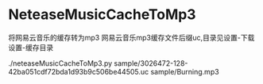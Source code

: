 # NeteaseMusicCacheToMp3

将网易云音乐的缓存转为mp3
网易云音乐mp3缓存文件后缀uc,目录见设置-下载设置-缓存目录

./neteaseMusicCacheToMp3.py sample/3026472-128-42ba051cdf72bda1d93b9c506be44505.uc sample/Burning.mp3

